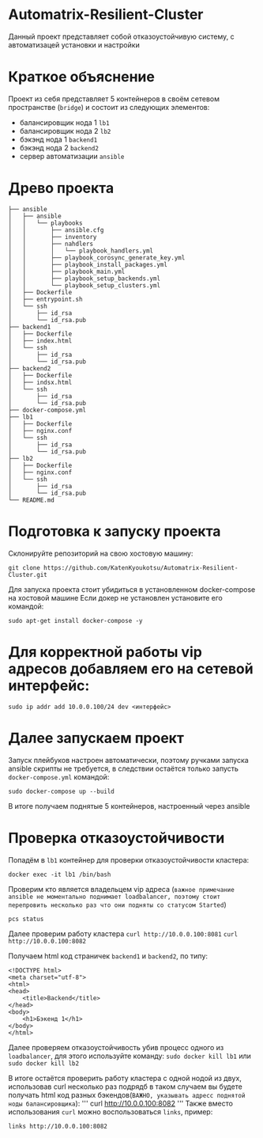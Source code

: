 # Automatrix-Resilient-Cluster
Данный проект представляет собой отказоустойчивую систему, с автоматизацей установки и настройки 

# Краткое объяснение
Проект из себя представляет 5 контейнеров в своём сетевом пространстве (`bridge`) и состоит из следующих элементов:

- балансировщик нода 1 `lb1`
- балансировщик нода 2 `lb2`
- бэкэнд нода 1 `backend1`
- бэкэнд нода 2 `backend2`
- сервер автоматизации `ansible`


# Древо проекта 
```
├── ansible
│   ├── ansible
│   │   └── playbooks
│   │       ├── ansible.cfg
│   │       ├── inventory
│   │       ├── nahdlers
│   │       │   └── playbook_handlers.yml
│   │       ├── playbook_corosync_generate_key.yml
│   │       ├── playbook_install_packages.yml
│   │       ├── playbook_main.yml
│   │       ├── playbook_setup_backends.yml
│   │       └── playbook_setup_clusters.yml
│   ├── Dockerfile
│   ├── entrypoint.sh
│   └── ssh
│       ├── id_rsa
│       └── id_rsa.pub
├── backend1
│   ├── Dockerfile
│   ├── index.html
│   └── ssh
│       ├── id_rsa
│       └── id_rsa.pub
├── backend2
│   ├── Dockerfile
│   ├── indsx.html
│   └── ssh
│       ├── id_rsa
│       └── id_rsa.pub
├── docker-compose.yml
├── lb1
│   ├── Dockerfile
│   ├── nginx.conf
│   └── ssh
│       ├── id_rsa
│       └── id_rsa.pub
├── lb2
│   ├── Dockerfile
│   ├── nginx.conf
│   └── ssh
│       ├── id_rsa
│       └── id_rsa.pub
└── README.md
```

# Подготовка к запуску проекта 
Склонируйте репозиторий на свою хостовую машину:
```
git clone https://github.com/KatenKyoukotsu/Automatrix-Resilient-Cluster.git
```
Для запуска проекта стоит убидиться в установленном docker-compose на хостовой машине
Если докер не установлен установите его командой:
```
sudo apt-get install docker-compose -y 
```
# Для корректной работы vip адресов добавляем его на сетевой интерфейс:
```
sudo ip addr add 10.0.0.100/24 dev <интерфейс>
```
# Далее запускаем проект
Запуск плейбуков настроен автоматически, поэтому ручками запуска ansible скрипты не требуется, в следствии остаётся только запусть `docker-compose.yml` командой:
```
sudo docker-compose up --build 
```
В итоге получаем поднятые 5 контейнеров, настроенный через ansible

# Проверка отказоустойчивости
Попадём в `lb1` контейнер для проверки отказоустойчивости кластера:
```
docker exec -it lb1 /bin/bash
```
Проверим кто является владельцем vip адреса (`важное примечание ansible не моментально поднимает loadbalancer, поэтому стоит перепровить несколько раз что они подняты со статусом Started`) 
```
pcs status
```
Далее проверим работу кластера `curl http://10.0.0.100:8081` `curl http://10.0.0.100:8082`

Получаем html код страничек `backend1` и `backend2`, по типу:
```
<!DOCTYPE html>
<meta charset="utf-8"> 
<html>
<head>
    <title>Backend</title>
</head>
<body>
    <h1>Бэкенд 1</h1>
</body>
</html>
```
Далее проверяем отказоустойчивость убив процесс одного из `loadbalancer`, для этого используйте команду:
```sudo docker kill lb1``` или ```sudo docker kill lb2```

В итоге остаётся проверить работу кластера с одной нодой из двух, использовав curl несколько раз подрядб в таком случаем вы будете получать html код разных бэкендов(`ВАЖНО, указывать адресс поднятой ноды балансировщика`):
'''
curl http://10.0.0.100:8082
''' 
Также вместо использования `curl` можно воспользоваться `links`, пример:

`links http://10.0.0.100:8082`

